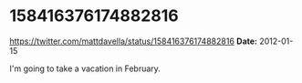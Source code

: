 # 158416376174882816
https://twitter.com/mattdavella/status/158416376174882816
**Date:** 2012-01-15

I'm going to take a vacation in February.
